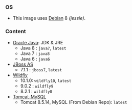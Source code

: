 ### OS
* This image uses [Debian][1] 8 _(jessie)_.

### Content
* [Oracle Java][2]: JDK & JRE
  * Java 8 : `java7`, `latest` 
  * Java 7 : `java8`
  * Java 6 : `java6`
* [JBoss AS][3]
  * 7.1.1 : `jboss7`, `latest`
* [Wildfly][4]
  * 10.1.0: `wildfly10`, `latest`
  * 9.0.2 : `wildfly9`
  * 8.2.1 : `wildfly8`
* [Tomcat-MySQL][5]
  * Tomcat 8.5.14, MySQL (From Debian Repo): `latest`

[1]: https://hub.docker.com/_/debian/
[2]: https://hub.docker.com/r/aallam/oracle-java/
[3]: https://hub.docker.com/r/aallam/jboss-as/
[4]: https://hub.docker.com/r/aallam/wildfly/
[5]: https://hub.docker.com/r/aallam/tomcat-mysql/
